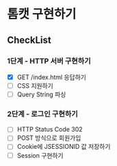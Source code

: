 # 톰캣 구현하기

## CheckList

### 1단계 - HTTP 서버 구현하기
- [x] GET /index.html 응답하기
- [ ] CSS 지원하기
- [ ] Query String 파싱

### 2단계 - 로그인 구현하기 
- [ ] HTTP Status Code 302
- [ ] POST 방식으로 회원가입
- [ ] Cookie에 JSESSIONID 값 저장하기
- [ ] Session 구현하기
